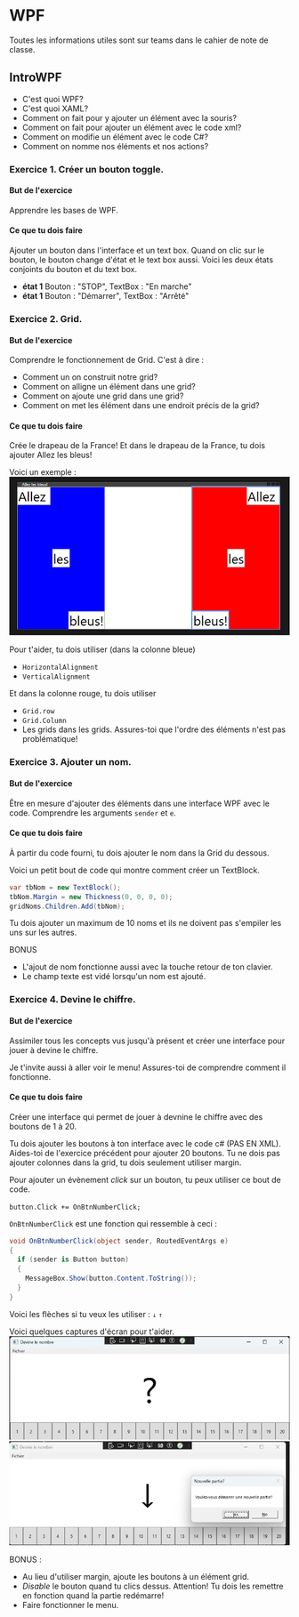 # WPF

Toutes les informations utiles sont sur teams dans le cahier de note de classe.

## IntroWPF

- C'est quoi WPF?
- C'est quoi XAML?
- Comment on fait pour y ajouter un élément avec la souris?
- Comment on fait pour ajouter un élément avec le code xml?
- Comment on modifie un élément avec le code C#?
- Comment on nomme nos éléments et nos actions?

### Exercice 1. Créer un bouton toggle.

#### But de l'exercice

Apprendre les bases de WPF.

#### Ce que tu dois faire

Ajouter un bouton dans l'interface et un text box.
Quand on clic sur le bouton, le bouton change d'état et le text box aussi.
Voici les deux états conjoints du bouton et du text box.
- **état 1** Bouton : "STOP", TextBox : "En marche"
- **état 1** Bouton : "Démarrer", TextBox : "Arrêté"

### Exercice 2. Grid.

#### But de l'exercice

Comprendre le fonctionnement de Grid.
C'est à dire :
- Comment un on construit notre grid?
- Comment on alligne un élément dans une grid?
- Comment on ajoute une grid dans une grid?
- Comment on met les élément dans une endroit précis de la grid?

#### Ce que tu dois faire

Crée le drapeau de la France! Et dans le drapeau de la France, tu dois ajouter Allez les bleus!

Voici un exemple : 
![Image Drapeau](./Exercice2.png)

Pour t'aider, tu dois utiliser (dans la colonne bleue)
- `HorizontalAlignment`
- `VerticalAlignment`

Et dans la colonne rouge, tu dois utiliser
- `Grid.row`
- `Grid.Column`
- Les grids dans les grids.
Assures-toi que l'ordre des éléments n'est pas problématique!

### Exercice 3. Ajouter un nom.

#### But de l'exercice

Être en mesure d'ajouter des éléments dans une interface WPF avec le code.
Comprendre les arguments `sender` et `e`.

#### Ce que tu dois faire

À partir du code fourni, tu dois ajouter le nom dans la Grid du dessous.

Voici un petit bout de code qui montre comment créer un TextBlock.

```C#
var tbNom = new TextBlock();
tbNom.Margin = new Thickness(0, 0, 0, 0);
gridNoms.Children.Add(tbNom);
```

Tu dois ajouter un maximum de 10 noms et ils ne doivent pas s'empiler les uns sur les autres.

BONUS

- L'ajout de nom fonctionne aussi avec la touche retour de ton clavier.
- Le champ texte est vidé lorsqu'un nom est ajouté.

### Exercice 4. Devine le chiffre.

#### But de l'exercice

Assimiler tous les concepts vus jusqu'à présent et créer une interface pour jouer à devine le chiffre.

Je t'invite aussi à aller voir le menu! Assures-toi de comprendre comment il fonctionne.

#### Ce que tu dois faire

Créer une interface qui permet de jouer à devnine le chiffre avec des boutons de 1 à 20.

Tu dois ajouter les boutons à ton interface avec le code c# (PAS EN XML).
Aides-toi de l'exercice précédent pour ajouter 20 boutons. Tu ne dois pas ajouter colonnes dans la grid, tu dois seulement utiliser margin.

Pour ajouter un évènement _click_ sur un bouton, tu peux utiliser ce bout de code. 

`button.Click += OnBtnNumberClick;`

`OnBtnNumberClick` est une fonction qui ressemble à ceci : 

```C# 
void OnBtnNumberClick(object sender, RoutedEventArgs e) 
{
  if (sender is Button button)
  {
    MessageBox.Show(button.Content.ToString());
  }
}
```
Voici les flèches si tu veux les utiliser : `↓` `↑`

Voici quelques captures d'écran pour t'aider.
![Image Devine](./Exercice4.1.png)
![Image Devine](./Exercice4.2.png)

BONUS : 
- Au lieu d'utiliser margin, ajoute les boutons à un élément grid.
- _Disable_ le bouton quand tu clics dessus. Attention! Tu dois les remettre en fonction quand la partie redémarre!
- Faire fonctionner le menu.

